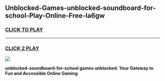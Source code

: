 
## Unblocked-Games-unblocked-soundboard-for-school-Play-Online-Free-la6gw
<h3>
<a href="https://premium76.site?title=unblocked-soundboard-for-school&ref=26A">CLICK TO PLAY</a></h3>
<hr>

<h3>
<a href="https://premium76.site?title=unblocked-soundboard-for-school&ref=26A">CLICK 2 PLAY</a>
  
</h3>

<a href="https://premium76.site?title=unblocked-soundboard-for-school&ref=26A"><img src="https://clearcache.store/games.png"></a>


**unblocked-soundboard-for-school games unblocked: Your Gateway to Fun and Accessible Online Gaming**
